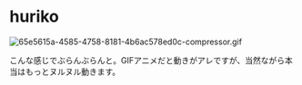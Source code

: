 # huriko


![65e5615a-4585-4758-8181-4b6ac578ed0c-compressor.gif](https://qiita-image-store.s3.amazonaws.com/0/67591/ec35f34b-42e6-05da-aedf-ea141499881b.gif)

こんな感じでぶらんぶらんと。GIFアニメだと動きがアレですが、当然ながら本当はもっとヌルヌル動きます。
